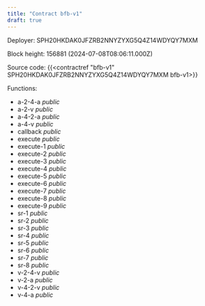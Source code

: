 ```yaml
---
title: "Contract bfb-v1"
draft: true
---
```

Deployer: SPH20HKDAK0JFZRB2NNYZYXG5Q4Z14WDYQY7MXM


 



Block height: 156881 (2024-07-08T08:06:11.000Z)

Source code: {{<contractref "bfb-v1" SPH20HKDAK0JFZRB2NNYZYXG5Q4Z14WDYQY7MXM bfb-v1>}}

Functions:

* a-2-4-a _public_
* a-2-v _public_
* a-4-2-a _public_
* a-4-v _public_
* callback _public_
* execute _public_
* execute-1 _public_
* execute-2 _public_
* execute-3 _public_
* execute-4 _public_
* execute-5 _public_
* execute-6 _public_
* execute-7 _public_
* execute-8 _public_
* execute-9 _public_
* sr-1 _public_
* sr-2 _public_
* sr-3 _public_
* sr-4 _public_
* sr-5 _public_
* sr-6 _public_
* sr-7 _public_
* sr-8 _public_
* v-2-4-v _public_
* v-2-a _public_
* v-4-2-v _public_
* v-4-a _public_
